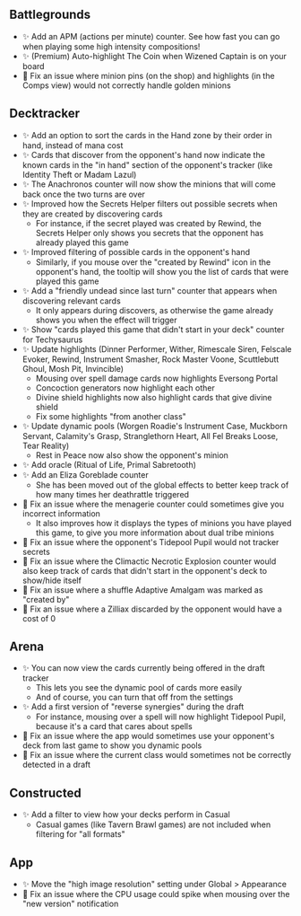 ## Battlegrounds

- ✨ Add an APM (actions per minute) counter. See how fast you can go when playing some high intensity compositions!
- ✨ (Premium) Auto-highlight The Coin when Wizened Captain is on your board
- 🐞 Fix an issue where minion pins (on the shop) and highlights (in the Comps view) would not correctly handle golden minions

## Decktracker

- ✨ Add an option to sort the cards in the Hand zone by their order in hand, instead of mana cost
- ✨ Cards that discover from the opponent's hand now indicate the known cards in the "in hand" section of the opponent's tracker (like Identity Theft or Madam Lazul)
- ✨ The Anachronos counter will now show the minions that will come back once the two turns are over
- ✨ Improved how the Secrets Helper filters out possible secrets when they are created by discovering cards
    - For instance, if the secret played was created by Rewind, the Secrets Helper only shows you secrets that the opponent has already played this game
- ✨ Improved filtering of possible cards in the opponent's hand
    - Similarly, if you mouse over the "created by Rewind" icon in the opponent's hand, the tooltip will show you the list of cards that were played this game
- ✨ Add a "friendly undead since last turn" counter that appears when discovering relevant cards
    - It only appears during discovers, as otherwise the game already shows you when the effect will trigger
- ✨ Show "cards played this game that didn't start in your deck" counter for Techysaurus
- ✨ Update highlights (Dinner Performer, Wither, Rimescale Siren, Felscale Evoker, Rewind, Instrument Smasher, Rock Master Voone, Scuttlebutt Ghoul, Mosh Pit, Invincible)
    - Mousing over spell damage cards now highlights Eversong Portal
    - Concoction generators now highlight each other
    - Divine shield highlights now also highlight cards that give divine shield
    - Fix some highlights "from another class"
- ✨ Update dynamic pools (Worgen Roadie's Instrument Case, Muckborn Servant, Calamity's Grasp, Stranglethorn Heart, All Fel Breaks Loose, Tear Reality)
    - Rest in Peace now also show the opponent's minion
- ✨ Add oracle (Ritual of Life, Primal Sabretooth)
- ✨ Add an Eliza Goreblade counter
    - She has been moved out of the global effects to better keep track of how many times her deathrattle triggered
- 🐞 Fix an issue where the menagerie counter could sometimes give you incorrect information
    - It also improves how it displays the types of minions you have played this game, to give you more information about dual tribe minions
- 🐞 Fix an issue where the opponent's Tidepool Pupil would not tracker secrets
- 🐞 Fix an issue where the Climactic Necrotic Explosion counter would also keep track of cards that didn't start in the opponent's deck to show/hide itself
- 🐞 Fix an issue where a shuffle Adaptive Amalgam was marked as "created by"
- 🐞 Fix an issue where a Zilliax discarded by the opponent would have a cost of 0

## Arena

- ✨ You can now view the cards currently being offered in the draft tracker
    - This lets you see the dynamic pool of cards more easily
    - And of course, you can turn that off from the settings
- ✨ Add a first version of "reverse synergies" during the draft
    - For instance, mousing over a spell will now highlight Tidepool Pupil, because it's a card that cares about spells
- 🐞 Fix an issue where the app would sometimes use your opponent's deck from last game to show you dynamic pools
- 🐞 Fix an issue where the current class would sometimes not be correctly detected in a draft

## Constructed

- ✨ Add a filter to view how your decks perform in Casual
    - Casual games (like Tavern Brawl games) are not included when filtering for "all formats"

## App

- ✨ Move the "high image resolution" setting under Global > Appearance
- 🐞 Fix an issue where the CPU usage could spike when mousing over the "new version" notification
